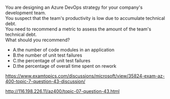 You are designing an Azure DevOps strategy for your company's development team.<br/>You suspect that the team's productivity is low due to accumulate technical debt.<br/>You need to recommend a metric to assess the amount of the team's technical debt.<br/>What should you recommend?<br/><ul><li class="multi-choice-item"><span class="multi-choice-letter" data-choice-letter="A">A.</span>the number of code modules in an application</li><li class="multi-choice-item"><span class="multi-choice-letter" data-choice-letter="B">B.</span>the number of unit test failures</li><li class="multi-choice-item"><span class="multi-choice-letter" data-choice-letter="C">C.</span>the percentage of unit test failures</li><li class="multi-choice-item correct-hidden"><span class="multi-choice-letter" data-choice-letter="D">D.</span>the percentage of overall time spent on rework</li></ul><p><a href="https://www.examtopics.com/discussions/microsoft/view/35824-exam-az-400-topic-7-question-43-discussion/">https://www.examtopics.com/discussions/microsoft/view/35824-exam-az-400-topic-7-question-43-discussion/</a></p><p><a href="http://116.198.226.11/az400/topic-07-question-43.html">http://116.198.226.11/az400/topic-07-question-43.html</a></p><script src="https://giscus.app/client.js"                    data-repo="azsamples/az204"                    data-repo-id="R_kgDOMRXzDQ"                    data-category="General"                    data-category-id="DIC_kwDOMRXzDc4Cgi27"                    data-mapping="pathname"                    data-strict="1"                    data-reactions-enabled="0"                    data-emit-metadata="0"                    data-input-position="bottom"                    data-theme="preferred_color_scheme"                    data-lang="en"                    crossorigin="anonymous"                    async>                    </script>